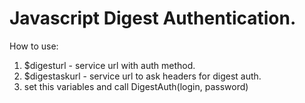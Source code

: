 # Javascript Digest Authentication.

How to use:
1. $digesturl - service url with auth method.
2. $digestaskurl - service url to ask headers for digest auth.
3. set this variables and call DigestAuth(login, password) 
